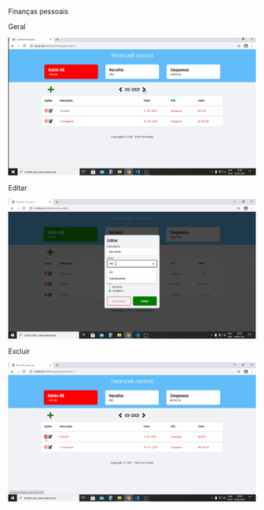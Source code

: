 Finanças pessoais

Geral

![Geral](https://github.com/ElielFernandes/controle/blob/master/files/gifs/SmartSelect_20210207-145715_Video%20Player.gif)

Editar

![Editar](https://github.com/ElielFernandes/controle/blob/master/files/gifs/SmartSelect_20210207-145919_Video%20Player.gif)

Excluir

![Excluir](https://github.com/ElielFernandes/controle/blob/master/files/gifs/SmartSelect_20210207-145811_Video%20Player.gif)
